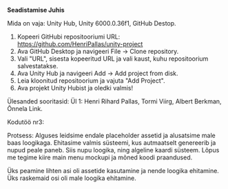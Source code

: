 **Seadistamise Juhis**

Mida on vaja: Unity Hub, Unity 6000.0.36f1, GitHub Destop. 

1. Kopeeri GitHubi repositooriumi URL: https://github.com/HenriPallas/unity-project
2. Ava GitHub Desktop ja navigeeri File → Clone repository.
3. Vali "URL", sisesta kopeeritud URL ja vali kaust, kuhu repositoorium salvestatakse.
4. Ava Unity Hub ja navigeeri Add → Add project from disk.
5. Leia kloonitud repositoorium ja vajuta "Add Project".
6. Ava projekt Unity Hubist ja oledki valmis!

Ülesanded sooritasid:
Ül 1: Henri Rihard Pallas, Tormi Viirg, Albert Berkman, Õnnela Link.



Kodutöö nr3:

Protsess: Alguses leidsime endale placeholder assetid ja alusatsime male baas loogikaga. Ehitasime valmis süsteemi, kus autmaatselt genereerib ja nupud peale paneb. Siis nupu loogika, ning algeline kaardi süsteem. Lõpus me tegime kiire main menu mockupi ja mõned koodi praandused.

Üks peamine lihten asi oli assetide kasutamine ja nende loogika ehitamine. Üks raskemaid osi oli male loogika ehitamine.